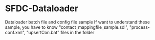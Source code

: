 # SFDC-Dataloader
Dataloader batch file and config file sample
If want to understand these sample,
you have to know "contact_mappingfile_sample.sdl", "process-conf.xml", "upsertCon.bat" files in the folder
